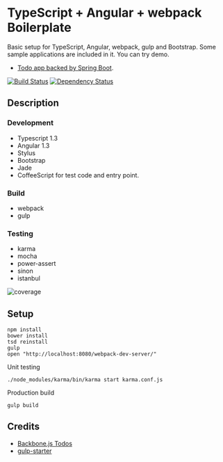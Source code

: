 # TypeScript + Angular + webpack Boilerplate

Basic setup for TypeScript, Angular, webpack, gulp and Bootstrap. Some sample applications are included in it. You can try demo.

* [Todo app backed by Spring Boot][todo-sample].

[![Build Status][travis-image]][travis-url]
[![Dependency Status][gemnasium-image]][gemnasium-url]

## Description

### Development

* Typescript 1.3
* Angular 1.3
* Stylus
* Bootstrap
* Jade
* CoffeeScript for test code and entry point.

### Build

* webpack
* gulp

### Testing

* karma
* mocha
* power-assert
* sinon
* istanbul

![coverage](https://github.com/akirasosa/ts-ng-weback/wiki/images/coverage.jpg)

## Setup

```
npm install
bower install
tsd reinstall
gulp
open "http://localhost:8080/webpack-dev-server/"
```

Unit testing

```
./node_modules/karma/bin/karma start karma.conf.js
```

Production build

```
gulp build
```

## Credits

* [Backbone.js Todos](http://backbonejs.org/examples/todos/)
* [gulp-starter](https://github.com/greypants/gulp-starter)

[todo-sample]: http://rocky-anchorage-1766.herokuapp.com/
[travis-url]: https://travis-ci.org/akirasosa/ts-ng-webpack
[travis-image]: https://travis-ci.org/akirasosa/ts-ng-webpack.svg
[gemnasium-url]: https://gemnasium.com/akirasosa/ts-ng-webpack
[gemnasium-image]: https://gemnasium.com/akirasosa/ts-ng-webpack.svg

